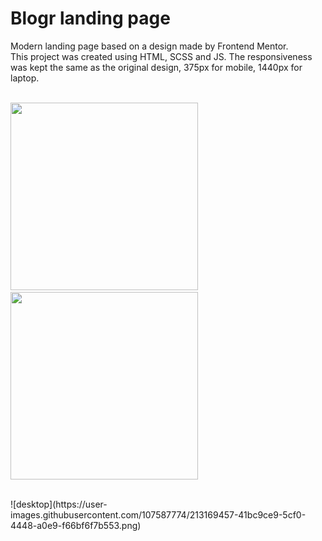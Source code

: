 # Blogr landing page

Modern landing page based on a design made by Frontend Mentor.  
This project was created using HTML, SCSS and JS. The responsiveness was kept the same as the original design, 375px for mobile, 1440px for laptop.
<br>
<br>
<p align="left">
  <img src="https://user-images.githubusercontent.com/107587774/213169596-54568002-4f31-4cf3-8acc-078abd208034.png" | width=300> &nbsp;&nbsp;
  <img src="https://user-images.githubusercontent.com/107587774/213169603-92d226ff-515a-4a16-8ace-491f1e48fee3.png" | width=300>
</p>
<br>
![desktop](https://user-images.githubusercontent.com/107587774/213169457-41bc9ce9-5cf0-4448-a0e9-f66bf6f7b553.png)
